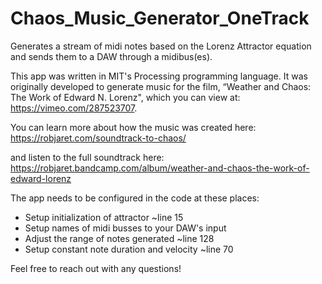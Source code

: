 # Chaos_Music_Generator_OneTrack

Generates a stream of midi notes based on the Lorenz Attractor equation and sends them to a DAW through a midibus(es).

This app was written in MIT's Processing programming language. It was originally developed to generate music for the film, “Weather and Chaos: The Work of Edward N. Lorenz", which you can view at: https://vimeo.com/287523707.

You can learn more about how the music was created here: https://robjaret.com/soundtrack-to-chaos/

and listen to the full soundtrack here: https://robjaret.bandcamp.com/album/weather-and-chaos-the-work-of-edward-lorenz

The app needs to be configured in the code at these places:
- Setup initialization of attractor ~line 15
- Setup names of midi busses to your DAW's input
- Adjust the range of notes generated ~line 128
- Setup constant note duration and velocity ~line 70
  
Feel free to reach out with any questions!
